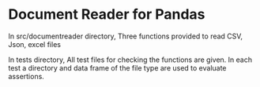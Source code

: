 # Document Reader for Pandas

In src/documentreader directory,
Three functions provided to read CSV, Json, excel files

In tests directory,
All test files for checking the functions are given.
In each test a directory and data frame of the file type are used to evaluate assertions.




